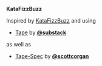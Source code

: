 **KataFizzBuzz**

Inspired by [KataFizzBuzz](http://codingdojo.org/cgi-bin/index.pl?KataFizzBuzz) and using 
* [Tape](https://www.npmjs.com/package/tape) by **[@substack](https://www.npmjs.com/~substack)** 

as well as 

* [Tape-Spec](https://www.npmjs.com/package/tap-spec) by **[@scottcorgan](https://www.npmjs.com/~scottcorgan)**